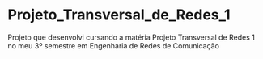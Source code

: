 # Projeto_Transversal_de_Redes_1
Projeto que desenvolvi cursando a matéria Projeto Transversal de Redes 1 no meu 3º semestre em Engenharia de Redes de Comunicação

